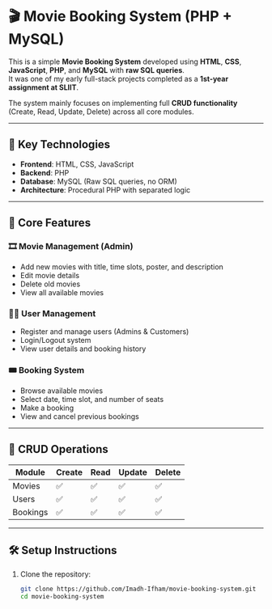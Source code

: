 # 🎬 Movie Booking System (PHP + MySQL)

This is a simple **Movie Booking System** developed using **HTML**, **CSS**, **JavaScript**, **PHP**, and **MySQL** with **raw SQL queries**.  
It was one of my early full-stack projects completed as a **1st-year assignment at SLIIT**.

The system mainly focuses on implementing full **CRUD functionality** (Create, Read, Update, Delete) across all core modules.

---

## 📌 Key Technologies

- **Frontend**: HTML, CSS, JavaScript
- **Backend**: PHP
- **Database**: MySQL (Raw SQL queries, no ORM)
- **Architecture**: Procedural PHP with separated logic

---

## 🎯 Core Features

### 🎞️ Movie Management (Admin)
- Add new movies with title, time slots, poster, and description
- Edit movie details
- Delete old movies
- View all available movies

### 🧑‍💼 User Management
- Register and manage users (Admins & Customers)
- Login/Logout system
- View user details and booking history

### 🎟️ Booking System
- Browse available movies
- Select date, time slot, and number of seats
- Make a booking
- View and cancel previous bookings

---

## 🧪 CRUD Operations

| Module         | Create | Read | Update | Delete |
|----------------|--------|------|--------|--------|
| Movies         | ✅     | ✅   | ✅     | ✅     |
| Users          | ✅     | ✅   | ✅     | ✅     |
| Bookings       | ✅     | ✅   | ✅     | ✅     |

---

## 🛠️ Setup Instructions

1. Clone the repository:
   ```bash
   git clone https://github.com/Imadh-Ifham/movie-booking-system.git
   cd movie-booking-system
